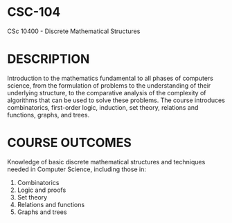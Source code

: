 # CSC-104
CSc 10400 - Discrete Mathematical Structures

# DESCRIPTION
Introduction to the mathematics fundamental to all phases of computers science, from the formulation of problems to the understanding of their underlying structure, to the comparative analysis of the complexity of algorithms that can be used to solve these problems. The course introduces combinatorics, first-order logic, induction, set theory, relations and functions, graphs, and trees.

# COURSE OUTCOMES
Knowledge of basic discrete mathematical structures and techniques needed in Computer Science, including those in: 
1. Combinatorics 
2. Logic and proofs 
3. Set theory 
4. Relations and functions 
5. Graphs and trees